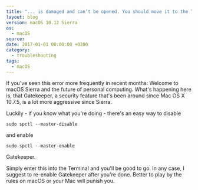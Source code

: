 ```yaml
---
title: "... is damaged and can’t be opened. You should move it to the Trash."
layout: blog
version: macOS 10.12 Sierra
os:
  - macOS
source:
date: 2017-01-01 00:00:00 +0200
category:
  - troubleshooting
tags:
  - macOS
---
```


If you've seen this error more frequently in recent months: Welcome to macOS Sierra and the future of personal computing. What's happening here is, that Gatekeeper, a security feature that's been around since Mac OS X 10.7.5, is a lot more aggressive since Sierra.

Luckily - if you know what you're doing - there's an easy way to disable

`sudo spctl --master-disable`

and enable

`sudo spctl --master-enable`

Gatekeeper.

Simply enter this into the Terminal and you'll be good to go. In any case, I suggest to re-enable Gatekeeper after you're done. Better to play by the rules on macOS or your Mac will punish you.
